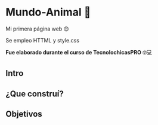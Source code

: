 # Mundo-Animal 🦁
Mi primera página web 😊

Se empleo HTTML y style.css

**Fue elaborado durante el curso de TecnolochicasPRO** 🤓💻

## Intro

## ¿Que construí?

## Objetivos
